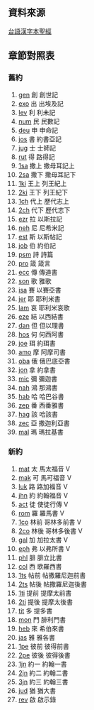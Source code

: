 ## 資料來源

[台語漢字本聖經](http://www.lingshyang.com/)

## 章節對照表

### 舊約

01. [gen](http://www.lingshyang.com/bible/taiwan_Bible/gen/gen1.htm) 創    創世記    
02. [exo](http://www.lingshyang.com/bible/taiwan_Bible/exo/exo1.htm) 出    出埃及記
03. [lev](http://www.lingshyang.com/bible/taiwan_Bible/lev/lev1.htm) 利    利未記
04. [num](http://www.lingshyang.com/bible/taiwan_Bible/num/num1.htm) 民    民數記
05. [deu](http://www.lingshyang.com/bible/taiwan_Bible/deu/deu1.htm) 申    申命記
06. [jos](http://www.lingshyang.com/bible/taiwan_Bible/jos/jos1.htm) 書    約書亞記
07. [jug](http://www.lingshyang.com/bible/taiwan_Bible/jug/jug1.htm) 士    士師記	
08. [rut](http://www.lingshyang.com/bible/taiwan_Bible/rut/rut1.htm) 得    路得記	
09. [1sa](http://www.lingshyang.com/bible/taiwan_Bible/1sa/1sa1.htm) 撒上  撒母耳記上
10. [2sa](http://www.lingshyang.com/bible/taiwan_Bible/2sa/2sa1.htm) 撒下  撒母耳記下
11. [1ki](http://www.lingshyang.com/bible/taiwan_Bible/1ki/1ki1.htm) 王上  列王紀上
12. [2ki](http://www.lingshyang.com/bible/taiwan_Bible/2ki/2ki1.htm) 王下  列王紀下
13. [1ch](http://www.lingshyang.com/bible/taiwan_Bible/1ch/1ch1.htm) 代上  歷代志上
14. [2ch](http://www.lingshyang.com/bible/taiwan_Bible/2ch/2ch1.htm) 代下  歷代志下
15. [ezr](http://www.lingshyang.com/bible/taiwan_Bible/ezr/ezr1.htm) 拉    以斯拉記
16. [neh](http://www.lingshyang.com/bible/taiwan_Bible/neh/neh1.htm) 尼    尼希米記
17. [est](http://www.lingshyang.com/bible/taiwan_Bible/est/est1.htm) 斯    以斯帖記
18. [job](http://www.lingshyang.com/bible/taiwan_Bible/job/job1.htm) 伯    約伯記
19. [psm](http://www.lingshyang.com/bible/taiwan_Bible/psm/psm1.htm) 詩    詩篇
20. [pro](http://www.lingshyang.com/bible/taiwan_Bible/pro/pro1.htm) 箴    箴言
21. [ecc](http://www.lingshyang.com/bible/taiwan_Bible/ecc/ecc1.htm) 傳    傳道書
22. [son](http://www.lingshyang.com/bible/taiwan_Bible/son/son1.htm) 歌    雅歌
23. [isa](http://www.lingshyang.com/bible/taiwan_Bible/isa/isa1.htm) 賽    以賽亞書
24. [jer](http://www.lingshyang.com/bible/taiwan_Bible/jer/jer1.htm) 耶    耶利米書
25. [lam](http://www.lingshyang.com/bible/taiwan_Bible/lam/lam1.htm) 哀    耶利米哀歌
26. [eze](http://www.lingshyang.com/bible/taiwan_Bible/eze/eze1.htm) 結    以西結書
27. [dan](http://www.lingshyang.com/bible/taiwan_Bible/dan/dan1.htm) 但    但以理書
28. [hos](http://www.lingshyang.com/bible/taiwan_Bible/hos/hos1.htm) 何    何西阿書
29. [joe](http://www.lingshyang.com/bible/taiwan_Bible/joe/joe1.htm) 珥    約珥書
30. [amo](http://www.lingshyang.com/bible/taiwan_Bible/amo/amo1.htm) 摩    阿摩司書	
31. [oba](http://www.lingshyang.com/bible/taiwan_Bible/oba/oba1.htm) 俄    俄巴底亞書
32. [jon](http://www.lingshyang.com/bible/taiwan_Bible/jon/jon1.htm) 拿    約拿書
33. [mic](http://www.lingshyang.com/bible/taiwan_Bible/mic/mic1.htm) 彌    彌迦書
34. [nah](http://www.lingshyang.com/bible/taiwan_Bible/nah/nah1.htm) 鴻    那鴻書
35. [hab](http://www.lingshyang.com/bible/taiwan_Bible/hab/hab1.htm) 哈    哈巴谷書
36. [zep](http://www.lingshyang.com/bible/taiwan_Bible/zep/zep1.htm) 番    西番雅書
37. [hag](http://www.lingshyang.com/bible/taiwan_Bible/hag/hag1.htm) 該    哈該書
38. [zec](http://www.lingshyang.com/bible/taiwan_Bible/zec/zec1.htm) 亞    撒迦利亞書
39. [mal](http://www.lingshyang.com/bible/taiwan_Bible/mal/mal1.htm) 瑪    瑪拉基書

### 新約

01. [mat](http://www.lingshyang.com/bible/taiwan_Bible/mat/mat1.htm) 太    馬太福音  V
02. [mak](http://www.lingshyang.com/bible/taiwan_Bible/mak/mak1.htm) 可    馬可福音  V
03. [luk](http://www.lingshyang.com/bible/taiwan_Bible/luk/luk1.htm) 路    路加福音  V
04. [jhn](http://www.lingshyang.com/bible/taiwan_Bible/jhn/jhn1.htm) 約    約翰福音  V
05. [act](http://www.lingshyang.com/bible/taiwan_Bible/act/act1.htm) 徒    使徒行傳  V
06. [rom](http://www.lingshyang.com/bible/taiwan_Bible/rom/rom1.htm) 羅    羅馬書  V 
07. [1co](http://www.lingshyang.com/bible/taiwan_Bible/1co/1co1.htm) 林前  哥林多前書  V
08. [2co](http://www.lingshyang.com/bible/taiwan_Bible/2co/2co1.htm) 林後  哥林多後書  V
09. [gal](http://www.lingshyang.com/bible/taiwan_Bible/gal/gal1.htm) 加    加拉太書  V
10. [eph](http://www.lingshyang.com/bible/taiwan_Bible/eph/eph1.htm) 弗    以弗所書  V
11. [phl](http://www.lingshyang.com/bible/taiwan_Bible/phl/phl1.htm) 腓    腓立比書
12. [col](http://www.lingshyang.com/bible/taiwan_Bible/col/col1.htm) 西    歌羅西書
13. [1ts](http://www.lingshyang.com/bible/taiwan_Bible/1ts/1ts1.htm) 帖前  帖撒羅尼迦前書
14. [2ts](http://www.lingshyang.com/bible/taiwan_Bible/2ts/2ts1.htm) 帖後  帖撒羅尼迦後書
15. [1ti](http://www.lingshyang.com/bible/taiwan_Bible/1ti/1ti1.htm) 提前  提摩太前書
16. [2ti](http://www.lingshyang.com/bible/taiwan_Bible/2ti/2ti1.htm) 提後  提摩太後書
17. [tit](http://www.lingshyang.com/bible/taiwan_Bible/tit/tit1.htm) 多    提多書
18. [mon](http://www.lingshyang.com/bible/taiwan_Bible/mon/mon1.htm) 門    腓利門書
19. [heb](http://www.lingshyang.com/bible/taiwan_Bible/heb/heb1.htm) 來    希伯來書
20. [jas](http://www.lingshyang.com/bible/taiwan_Bible/jas/jas1.htm) 雅    雅各書
21. [1pe](http://www.lingshyang.com/bible/taiwan_Bible/1pe/1pe1.htm) 彼前  彼得前書
22. [2pe](http://www.lingshyang.com/bible/taiwan_Bible/2pe/2pe1.htm) 彼後  彼得後書
23. [1jn](http://www.lingshyang.com/bible/taiwan_Bible/1jn/1jn1.htm) 約一  約翰一書
24. [2jn](http://www.lingshyang.com/bible/taiwan_Bible/2jn/2jn1.htm) 約二  約翰二書
25. [3jn](http://www.lingshyang.com/bible/taiwan_Bible/3jn/3jn1.htm) 約三  約翰三書
26. [jud](http://www.lingshyang.com/bible/taiwan_Bible/jud/jud1.htm) 猶    猶大書
27. [rev](http://www.lingshyang.com/bible/taiwan_Bible/rev/rev1.htm) 啟    啟示錄
